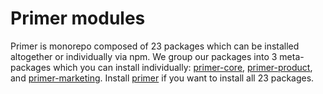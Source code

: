 # Primer modules

Primer is monorepo composed of 23 packages which can be installed altogether or individually via npm. We group our packages into 3 meta-packages which you can install individually: [primer-core](primer-core), [primer-product](primer-product), and [primer-marketing](primer-marketing). Install [primer](primer) if you want to install all 23 packages.
